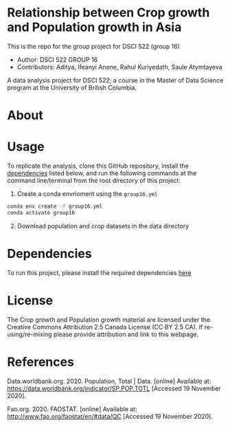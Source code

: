 # Relationship between Crop growth and Population growth in Asia

This is the repo for the group project for DSCI 522 (group 16)

- Author: DSCI 522 GROUP 16
- Contributors: Aditya, Ifeanyi Anene, Rahul Kuriyedath, Saule Atymtayeva

A data analysis project for DSCI 522; a course in the Master of Data Science program at the University of British Columbia.

# About 



# Usage
To replicate the analysis, clone this GitHub repository, install the [dependencies](#dependencies) listed below, and run the following commands at the command line/terminal from the root directory of this project:

1. Create a conda envrioment using the `group16.yml`

```bash
conda env create -f group16.yml
conda activate group16
```

2. Download population and crop datasets in the data directory





# Dependencies

To run this project, please install the required dependencies [here](https://github.com/UBC-MDS/dsci522-group16/blob/main/group16.yml)



# License 

The Crop growth and Population growth material are licensed under the Creative Commons Attribution 2.5 Canada License (CC BY 2.5 CA). If re-using/re-mixing please provide attribution and link to this webpage.



# References 

Data.worldbank.org. 2020. Population, Total | Data. [online] Available at: <https://data.worldbank.org/indicator/SP.POP.TOTL> [Accessed 19 November 2020].

Fao.org. 2020. FAOSTAT. [online] Available at: <http://www.fao.org/faostat/en/#data/QC> [Accessed 19 November 2020].